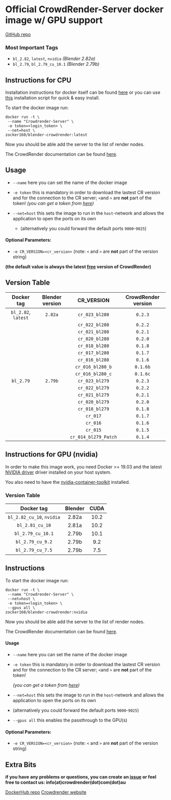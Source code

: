 # Official CrowdRender-Server docker image w/ GPU support

[GitHub repo](https://github.com/crowdrender/cr-docker) 

### Most Important Tags

- `bl_2.82`, `latest`, `nvidia` *(Blender 2.82a)*
- `bl_2.79`, `bl_2.79_cu_10.1` *(Blender 2.79b)*

## Instructions for CPU

Installation instructions for docker itself can be found [here](https://docs.docker.com/engine/install/debian/) or you can use [this](https://get.docker.com/) installation script for quick & easy install.

To start the docker image run:

```
docker run -t \
 --name "Crowdrender-Server" \
 -e token=<login_token> \
 --net=host \
zocker160/blender-crowdrender:latest
```

Now you should be able add the server to the list of render nodes.

The CrowdRender documentation can be found [here](https://www.crowd-render.com/learn).

## Usage

- `--name` here you can set the name of the docker image

- `-e token` this is mandatory in order to download the lastest CR version and for the connection to the CR server; `<`and `>` are **not** part of the token!
  _(you can get a token from [here](https://discovery.crowd-render.com/profile))_

- `--net=host` this sets the image to run in the `host`-network and allows the application to open the ports on its own
  
  - (alternatively you could forward the default ports `9000`-`9025`)

#### Optional Parameters:

- `-e CR_VERSION=<cr_version>` (note: `<` and `>` are **not** part of the version string)

**(the default value is always the latest <u>free</u> version of CrowdRender)**

## Version Table

| Docker tag          | Blender version | CR_VERSION           | CrowdRender version |
|:-------------------:|:---------------:|:--------------------:|:-------------------:|
| `bl_2.82`, `latest` | `2.82a`         | `cr_023_bl280`       | `0.2.3`             |
|                     |                 | `cr_022_bl280`       | `0.2.2`             |
|                     |                 | `cr_021_bl280`       | `0.2.1`             |
|                     |                 | `cr_020_bl280`       | `0.2.0`             |
|                     |                 | `cr_018_bl280`       | `0.1.8`             |
|                     |                 | `cr_017_bl280`       | `0.1.7`             |
|                     |                 | `cr_016_bl280`       | `0.1.6`             |
|                     |                 | `cr_016_bl280_b`     | `0.1.6b`            |
|                     |                 | `cr_016_bl280_c`     | `0.1.6c`            |
| `bl_2.79`           | `2.79b`         | `cr_023_bl279`       | `0.2.3`             |
|                     |                 | `cr_022_bl279`       | `0.2.2`             |
|                     |                 | `cr_021_bl279`       | `0.2.1`             |
|                     |                 | `cr_020_bl279`       | `0.2.0`             |
|                     |                 | `cr_018_bl279`       | `0.1.8`             |
|                     |                 | `cr_017`             | `0.1.7`             |
|                     |                 | `cr_016`             | `0.1.6`             |
|                     |                 | `cr_015`             | `0.1.5`             |
|                     |                 | `cr_014_bl279_Patch` | `0.1.4`             |

## Instructions for GPU (nvidia)

In order to make this image work, you need Docker >= 19.03 and the latest [NVIDIA driver](https://github.com/NVIDIA/nvidia-docker/wiki/Frequently-Asked-Questions#how-do-i-install-the-nvidia-driver) driver installed on your host system.

You also need to have the [nvidia-container-toolkit](https://github.com/NVIDIA/nvidia-docker#ubuntu-16041804-debian-jessiestretchbuster) installed.

### Version Table

| Docker tag                | Blender | CUDA |
|:-------------------------:|:-------:|:----:|
| `bl_2.82_cu_10`, `nvidia` | 2.82a   | 10.2 |
| `bl_2.81_cu_10`           | 2.81a   | 10.2 |
| `bl_2.79_cu_10.1`         | 2.79b   | 10.1 |
| `bl_2.79_cu_9.2`          | 2.79b   | 9.2  |
| `bl_2.79_cu_7.5`          | 2.79b   | 7.5  |

## Instructions

To start the docker image run:

```
docker run -t \
 --name "Crowdrender-Server" \
 --net=host \
 -e token=<login_token> \
 --gpus all \
zocker160/blender-crowdrender:nvidia
```

Now you should be able add the server to the list of render nodes.

The CrowdRender documentation can be found [here](https://www.crowd-render.com/documentation-v016).

#### Usage

- `--name` here you can set the name of the docker image

- `-e token` this is mandatory in order to download the lastest CR version and for the connection to the CR server; `<`and `>` are **not** part of the token! 
  
  *(you can get a token from [here](https://discovery.crowd-render.com/profile))*

- `--net=host` this sets the image to run in the `host`-network and allows the application to open the ports on its own

- (alternatively you could forward the default ports `9000`-`9025`)

- `--gpus all` this enables the passthrough to the GPU(s)

#### Optional Parameters:

- `-e CR_VERSION=<cr_version>` (note: `<` and `>` are **not** part of the version string)

## Extra Bits

**if you have any problems or questions, you can create an [issue](https://github.com/crowdrender/cr-docker/issues) or feel free to contact us: info(at)crowdrender(dot)com(dot)au**

[DockerHub repo](https://hub.docker.com/r/zocker160/blender-crowdrender) 
[Crowdrender website](https://www.crowd-render.com/) 
